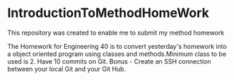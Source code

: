 # IntroductionToMethodHomeWork
This repository was created to enable me to submit my method homework

The Homework for Engineering 40 is to convert yesterday's homework into a object oriented program using classes and methods.Minimum class to be used is 2. Have 10 commits on Git. Bonus - Create an SSH connection between your local Git and your Git Hub.
